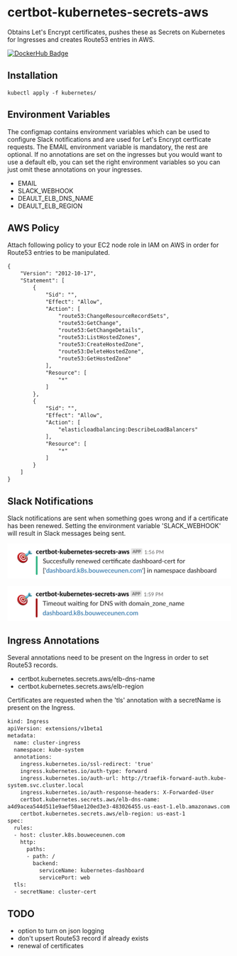 # certbot-kubernetes-secrets-aws
Obtains Let's Encrypt certificates, pushes these as Secrets on Kubernetes for Ingresses and creates Route53 entries in AWS.

[![DockerHub Badge](https://dockeri.co/image/bouwe/certbot-kubernetes-secrets-aws)](https://hub.docker.com/r/bouwe/certbot-kubernetes-secrets-aws)

## Installation
```
kubectl apply -f kubernetes/
```

## Environment Variables
The configmap contains environment variables which can be used to configure Slack notifications and are used for Let's Encrypt certficate requests. The EMAIL environment variable is mandatory, the rest are optional. If no annotations are set on the ingresses but you would want to use a default elb, you can set the right environment variables so you can just omit these annotations on your ingresses.

* EMAIL
* SLACK_WEBHOOK
* DEAULT_ELB_DNS_NAME
* DEAULT_ELB_REGION

## AWS Policy
Attach following policy to your EC2 node role in IAM on AWS in order for Route53 entries to be manipulated.

```
{
    "Version": "2012-10-17",
    "Statement": [
        {
            "Sid": "",
            "Effect": "Allow",
            "Action": [
                "route53:ChangeResourceRecordSets",
                "route53:GetChange",
                "route53:GetChangeDetails",
                "route53:ListHostedZones",
                "route53:CreateHostedZone",
                "route53:DeleteHostedZone",
                "route53:GetHostedZone"
            ],
            "Resource": [
                "*"
            ]
        },
        {
            "Sid": "",
            "Effect": "Allow",
            "Action": [
                "elasticloadbalancing:DescribeLoadBalancers"
            ],
            "Resource": [
                "*"
            ]
        }
    ]
}
```

## Slack Notifications
Slack notifications are sent when something goes wrong and if a certificate has been renewed. Setting the environment variable 'SLACK_WEBHOOK' will result in Slack messages being sent.

[![Slack](images/slack_success.png)](images/slack_success.png)

[![Slack](images/slack_failure.png)](images/slack_failure.png)

## Ingress Annotations
Several annotations need to be present on the Ingress in order to set Route53 records. 
* certbot.kubernetes.secrets.aws/elb-dns-name
* certbot.kubernetes.secrets.aws/elb-region

Certificates are requested when the 'tls' annotation with a secretName is present on the Ingress.

```
kind: Ingress
apiVersion: extensions/v1beta1
metadata:
  name: cluster-ingress
  namespace: kube-system
  annotations:
    ingress.kubernetes.io/ssl-redirect: 'true'
    ingress.kubernetes.io/auth-type: forward
    ingress.kubernetes.io/auth-url: http://traefik-forward-auth.kube-system.svc.cluster.local
    ingress.kubernetes.io/auth-response-headers: X-Forwarded-User
    certbot.kubernetes.secrets.aws/elb-dns-name: a4d9acea544d511e9aef50ae120ed3e3-483026455.us-east-1.elb.amazonaws.com
    certbot.kubernetes.secrets.aws/elb-region: us-east-1
spec:
  rules:
  - host: cluster.k8s.bouweceunen.com
    http:
      paths:
      - path: /
        backend:
          serviceName: kubernetes-dashboard
          servicePort: web
  tls:
  - secretName: cluster-cert
```

## TODO
* option to turn on json logging
* don't upsert Route53 record if already exists
* renewal of certificates
